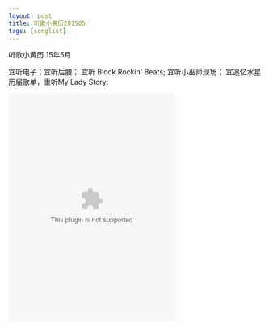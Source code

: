 ```yaml
---
layout: post
title: 听歌小黄历201505
tags: [songlist]
---
```

听歌小黄历
15年5月

宜听电子；宜听后腰；
宜听 Block Rockin' Beats;
宜听小巫师现场；
宜追忆水星历届歌单，重听My Lady Story:

<embed src="http://music.163.com/style/swf/widget.swf?sid=70148082&type=0&auto=1&width=310&height=430" width="330" height="450"  allowNetworking="all"></embed>
